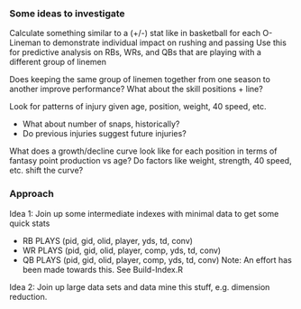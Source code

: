 ### Some ideas to investigate

Calculate something similar to a (+/-) stat like in basketball for each O-Lineman to demonstrate individual impact on rushing and passing
Use this for predictive analysis on RBs, WRs, and QBs that are playing with a different group of linemen

Does keeping the same group of linemen together from one season to another improve performance?  What about the skill positions + line?

Look for patterns of injury given age, position, weight, 40 speed, etc.
- What about number of snaps, historically?
- Do previous injuries suggest future injuries?

What does a growth/decline curve look like for each position in terms of fantasy point production vs age?
Do factors like weight, strength, 40 speed, etc. shift the curve?

### Approach

Idea 1: Join up some intermediate indexes with minimal data to get some quick stats
- RB PLAYS (pid, gid, olid, player, yds, td, conv)
- WR PLAYS (pid, gid, olid, player, comp, yds, td, conv)
- QB PLAYS (pid, gid, olid, player, comp, yds, td, conv)
Note: An effort has been made towards this.  See Build-Index.R

Idea 2: Join up large data sets and data mine this stuff, e.g. dimension reduction.
